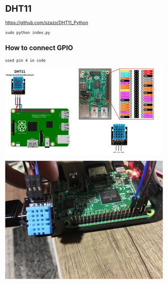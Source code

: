 # DHT11

https://github.com/szazo/DHT11_Python

`sudo python index.py`

## How to connect GPIO

`used pin 4 in code`

![GPIO](img/0.jpg)

![Connect](img/connect.jpg)





